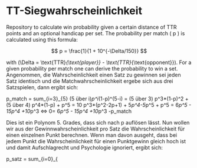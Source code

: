 # TT-Siegwahrscheinlichkeit
Repository to calculate win probability given a certain distance of TTR points and an optional handicap per set.
The probability per match \( p \) is calculated using this formula:

$$
p = \frac{1}{1 + 10^{-\Delta/150}}
$$

with \(\Delta = \text{TTR}_{\text{player}} - \text{TTR}_{\text{opponent}}\).
For a given probability per match one can derive the probability to win a set. Angenommen, die Wahrscheinlichkeit einen Satz zu gewinnen sei jeden Satz identisch und die Matchwahrscheinlichkeit ergebe sich aus drei Satzspielen, dann ergibt sich:

p_match = sum_{i=3}_{5} (5 über i)*p^i*(1-p)^(5-i)
 = (5 über 3) p^3*(1-p)^2 + (5 über 4) p^4*(1-p) + p^5 = 10 p^3*(p^2-2p+1) + 5*p^4-5*p^5 + p^5
= 6*p^5 - 15p^4 +10*p^3
<=> 0= 6*p^5 - 15p^4 +10*p^3 -p_match

Dies ist ein Polynom 5. Grades, dass sich nach p auflösen lässt. Nun wollen wir aus der Gewinnwahrscheinlichkeit pro Satz die Wahrscheinlichkeit für einen einzelnen Punkt berechnen.
Wenn man davon ausgeht, dass bei jedem Punkt die Wahrscheinlichkeit für einen Punktgewinn gleich hoch ist und damit Aufschlagrecht und Psychologie ignoriert, ergibt sich:

p_satz = sum_{i=0}_{